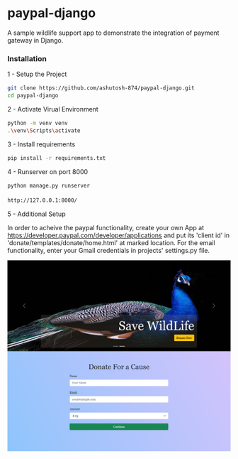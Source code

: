 # paypal-django
A sample wildlife support app to demonstrate the integration of payment gateway in Django.

### Installation

1 - Setup the Project

```bash
git clone https://github.com/ashutosh-874/paypal-django.git
cd paypal-django
```

2 - Activate Virual Environment

```bash
python -m venv venv
.\venv\Scripts\activate
```

3 - Install requirements

```bash
pip install -r requirements.txt
```

4 - Runserver on port 8000

```bash
python manage.py runserver
    
http://127.0.0.1:8000/
```

5 - Additional Setup

In order to acheive the paypal functionality, create your own App at https://developer.paypal.com/developer/applications and put its 'client id' in 'donate/templates/donate/home.html' at marked location.
For the email functionality, enter your Gmail credentials in projects' settings.py file.

![Screenshot](thumbnail(ws).png)

